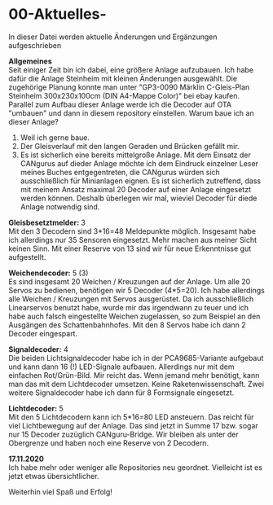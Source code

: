 # 00-Aktuelles-  
In dieser Datei werden aktuelle Änderungen und Ergänzungen aufgeschrieben  

**Allgemeines**  
Seit einiger Zeit bin ich dabei, eine größere Anlage aufzubauen. Ich habe dafür die Anlage Steinheim mit kleinen Änderungen ausgewählt. Die zugehörige Planung konnte man unter "GP3-0090 Märklin C-Gleis-Plan Steinheim 300x230x100cm (DIN A4-Mappe Color)" bei ebay kaufen. Parallel zum Aufbau dieser Anlage werde ich die Decoder auf OTA "umbauen" und dann in diesem repository einstellen.
Warum baue ich an dieser Anlage?  
1. Weil ich gerne baue.  
2. Der Gleisverlauf mit den langen Geraden und Brücken gefällt mir.  
3. Es ist sicherlich eine bereits mittelgroße Anlage. Mit dem Einsatz der CANgurus auf dieder Anlage möchte ich dem Eindruck einzelner Leser meines Buches entgegentreten, die CANgurus würden sich ausschließlich für Minianlagen eignen. Es ist sicherlich zutreffend, dass mit meinem Ansatz maximal 20 Decoder auf einer Anlage eingesetzt werden können. Deshalb überlegen wir mal, wieviel Decoder für diede Anlage notwendig sind.  

**Gleisbesetztmelder:** 3  
Mit den 3 Decodern sind 3*16=48 Meldepunkte möglich. Insgesamt habe ich allerdings nur 35 Sensoren eingesetzt. Mehr machen aus meiner Sicht keinen Sinn. Mit einer Reserve von 13 sind wir für neue Erkenntnisse gut aufgestellt. 

**Weichendecoder:**     5 (3)  
Es sind insgesamt 20 Weichen / Kreuzungen auf der Anlage. Um alle 20 Servos zu bedienen, benötigen wir 5 Decoder (4*5=20). Ich habe allerdings alle Weichen / Kreuzungen mit Servos ausgerüstet. Da ich ausschließlich Linearservos benutzt habe, wurde mir das irgendwann zu teuer und ich habe auch falsch eingestellte Weichen zugelassen, so zum Beispiel an den Ausgängen des Schattenbahnhofes. Mit den 8 Servos habe ich dann 2 Decoder eingespart.

**Signaldecoder:**      4  
Die beiden Lichtsignaldecoder habe ich in der PCA9685-Variante aufgebaut und kann dann 16 (!) LED-Signale aufbauen. Allerdings nur mit dem einfachen Rot/Grün-Bild. Mir reicht das. Wenn jemand mehr benötigt, kann man das mit dem Lichtdecoder umsetzen. Keine Raketenwissenschaft. Zwei weitere Signaldecoder habe ich dann für 8 Formsignale eingesetzt.

**Lichtdecoder:**       5   
Mit den 5 Lichtdecodern kann ich 5*16=80 LED ansteuern. Das reicht für viel Lichtbewegung auf der Anlage. 
Das sind jetzt in Summe 17 bzw. sogar nur 15 Decoder zuzüglich CANguru-Bridge. Wir bleiben als unter der Obergrenze und haben noch eine Reserve von 2 Decodern.  
  
**17.11.2020**  
Ich habe mehr oder weniger alle Repositories neu geordnet. Vielleicht ist es jetzt etwas übersichtlicher.

Weiterhin viel Spaß und Erfolg!

